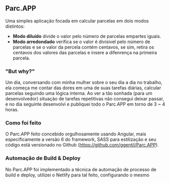 ## Parc.APP
Uma simples aplicação focada em calcular parcelas em dois modos distintos:
- __Modo diluído__ divide o valor pelo número de parcelas empartes iguais.
- **Modo arredondado** verifica se o valor é divisível pelo número de parcelas e se o valor da percela contém centavos, se sim, retira os centavos dos valores das parcelas e insere a difenrença na primeira parcela.

### "But why?"
Um dia, conversando com minha mulher sobre o seu dia a dia no trabalho, ela começa me contar das dores em uma de suas tarefas diárias, calcular parcelas seguindo uma lógica interna. Ao ver a tão sonhada (para um desenvolvedor) situação de tarefas repetitivas não consegui deixar passar, e no dia seguinte desenvolvi e publiquei todo o Parc.APP em torno de 3 ~ 4 horas.

### Como foi feito
O Parc.APP feito concebido orgulhosamente usando Angular, mais especificamente a versão 6 do framework, SASS para estilização e seu código está versionado no Github (https://github.com/ggentil/Parc.APP). 

### Automação de Build & Deploy
No Parc.APP foi implementado a técnica de automação de processo de build e deploy, utilizei o Netlify para tal feito, configurando o mesmo 